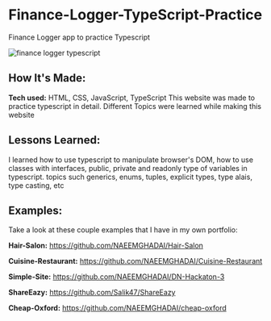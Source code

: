 # Finance-Logger-TypeScript-Practice

Finance Logger app to practice Typescript

![finance logger typescript](https://user-images.githubusercontent.com/51822103/197388615-d7b592d8-75c3-4a9b-ab1d-d27cedfbd1fc.PNG)

## How It's Made:

**Tech used:** HTML, CSS, JavaScript, TypeScript
This website was made to practice typescript in detail. Different Topics were learned while making this website 

## Lessons Learned:
I learned how to use typescript to manipulate browser's DOM, how to use classes with interfaces, public, private and readonly type of variables in typescript.
topics such generics, enums, tuples, explicit types, type alais, type casting, etc

## Examples:
Take a look at these couple examples that I have in my own portfolio:

**Hair-Salon:** https://github.com/NAEEMGHADAI/Hair-Salon

**Cuisine-Restaurant:** https://github.com/NAEEMGHADAI/Cuisine-Restaurant

**Simple-Site:** https://github.com/NAEEMGHADAI/DN-Hackaton-3

**ShareEazy:** https://github.com/Salik47/ShareEazy

**Cheap-Oxford:** https://github.com/NAEEMGHADAI/cheap-oxford
